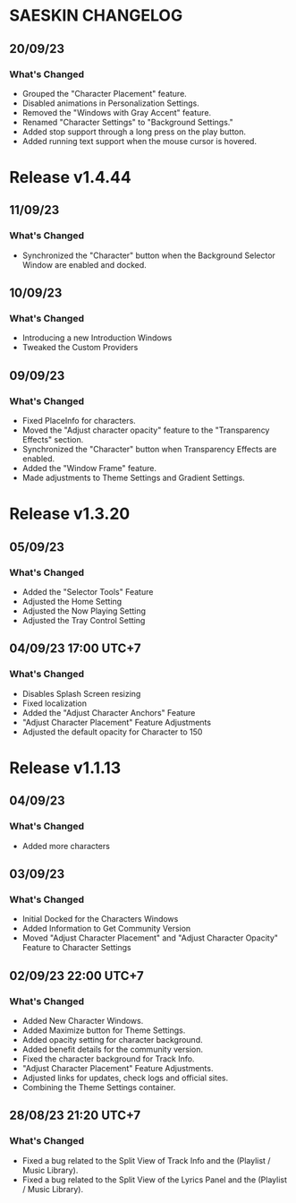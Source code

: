 # SAESKIN CHANGELOG
## 20/09/23
### What's Changed
- Grouped the "Character Placement" feature.
- Disabled animations in Personalization Settings.
- Removed the "Windows with Gray Accent" feature.
- Renamed "Character Settings" to "Background Settings."
- Added stop support through a long press on the play button.
- Added running text support when the mouse cursor is hovered.

# Release v1.4.44
## 11/09/23
### What's Changed
- Synchronized the "Character" button when the Background Selector Window are enabled and docked.

## 10/09/23
### What's Changed
- Introducing a new Introduction Windows
- Tweaked the Custom Providers

## 09/09/23
### What's Changed
- Fixed PlaceInfo for characters.
- Moved the "Adjust character opacity" feature to the "Transparency Effects" section.
- Synchronized the "Character" button when Transparency Effects are enabled.
- Added the "Window Frame" feature.
- Made adjustments to Theme Settings and Gradient Settings.

# Release v1.3.20
## 05/09/23
### What's Changed
- Added the "Selector Tools" Feature
- Adjusted the Home Setting
- Adjusted the Now Playing Setting
- Adjusted the Tray Control Setting

## 04/09/23 17:00 UTC+7
### What's Changed
- Disables Splash Screen resizing
- Fixed localization
- Added the "Adjust Character Anchors" Feature
- "Adjust Character Placement" Feature Adjustments
- Adjusted the default opacity for Character to 150

# Release v1.1.13
## 04/09/23
### What's Changed
- Added more characters

## 03/09/23
### What's Changed
- Initial Docked for the Characters Windows
- Added Information to Get Community Version
- Moved "Adjust Character Placement" and "Adjust Character Opacity" Feature to Character Settings

## 02/09/23 22:00 UTC+7
### What's Changed
- Added New Character Windows.
- Added Maximize button for Theme Settings.
- Added opacity setting for character background. 
- Added benefit details for the community version.
- Fixed the character background for Track Info.
- "Adjust Character Placement" Feature Adjustments.
- Adjusted links for updates, check logs and official sites.
- Combining the Theme Settings container.
  
## 28/08/23 21:20 UTC+7
### What's Changed
- Fixed a bug related to the Split View of Track Info and the (Playlist / Music Library).
- Fixed a bug related to the Split View of the Lyrics Panel and the (Playlist / Music Library).

